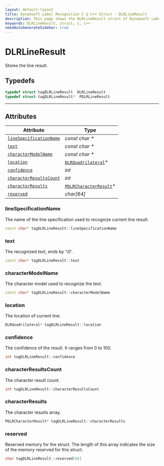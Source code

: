 ```yaml
---
layout: default-layout
title: Dynamsoft Label Recognition C & C++ Struct - DLRLineResult
description: This page shows the DLRLineResult struct of Dynamsoft Label Recognition for C & C++ Language.
keywords: DLRLineResult, struct, c, c++
needAutoGenerateSidebar: true
---
```



# DLRLineResult
Stores the line result.

## Typedefs

```cpp
typedef struct tagDLRLineResult  DLRLineResult
typedef struct tagDLRLineResult*  PDLRLineResult
```  
  
---
  

## Attributes
  
| Attribute | Type |
|---------- | ---- |
| [`lineSpecificationName`](#linespecificationname) | *const char \** |
| [`text`](#text) | *const char \** |
| [`characterModelName`](#charactermodelname) | *const char \** |
| [`location`](#location) | [`DLRQuadrilateral`](dlr-quadrilateral.md)\* |
| [`confidence`](#confidence) | *int* |
| [`characterResultsCount`](#characterresultscount) | *int* |
| [`characterResults`](#characterresults) | [`PDLRCharacterResult`](dlr-character-result.md)\* |
| [`reserved`](#reserved) | *char\[64\]* |


### lineSpecificationName
The name of the line specification used to recognize current line result.
```cpp
const char* tagDLRLineResult::lineSpecificationName
```

### text
The recognized text, ends by '\0'.
```cpp
const char* tagDLRLineResult::text
```

### characterModelName
The character model used to recognize the text.
```cpp
const char* tagDLRLineResult::characterModelName
```

### location
The location of current line.
```cpp
DLRQuadrilateral* tagDLRLineResult::location
```


### confidence
The confidence of the result. It ranges from 0 to 100.
```cpp
int tagDLRLineResult::confidence
```


### characterResultsCount
The character result count.
```cpp
int tagDLRLineResult::characterResultsCount
```

### characterResults
The character results array.
```cpp
PDLRCharacterResult* tagDLRLineResult::characterResults
```

### reserved
Reserved memory for the struct. The length of this array indicates the size of the memory reserved for this struct.
```cpp
char tagDLRLineResult::reserved[64]
```
